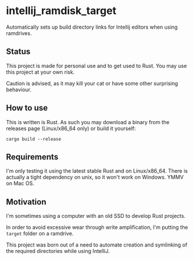 # intellij_ramdisk_target

Automatically sets up build directory links for Intellij editors when using ramdrives.

## Status
This project is made for personal use and to get used to Rust. You may use this project at your own risk.

Caution is advised, as it may kill your cat or have some other surprising behaviour.

## How to use

This is written is Rust. As such you may download a binary from the releases page (Linux/x86_64 only) or build it yourself:

```
cargo build --release
```

## Requirements

I'm only testing it using the latest stable Rust and on Linux/x86_64.
There is actually a tight dependency on unix, so it won't work on Windows. YMMV on Mac OS.

## Motivation
I'm sometimes using a computer with an old SSD to develop Rust projects.

In order to avoid excessive wear through write amplification, I'm putting the `target` folder on a ramdrive.

This project was born out of a need to automate creation and symlinking of the required directories while using IntelliJ.
